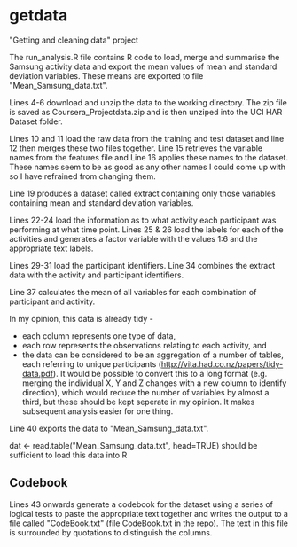 # getdata
"Getting and cleaning data" project

The run_analysis.R file contains R code to load, merge and summarise the Samsung activity data and export the mean values of mean and standard deviation variables. These means are exported to file "Mean_Samsung_data.txt".

Lines 4-6 download and unzip the data to the working directory. The zip file is saved as Coursera_Projectdata.zip and is then unziped into the UCI HAR Dataset folder.

Lines 10 and 11 load the raw data from the training and test dataset and line 12 then merges these two files together. Line 15 retrieves the variable names from the features file and Line 16 applies these names to the dataset. These names seem to be as good as any other names I could come up with so I have refrained from changing them.

Line 19 produces a dataset called extract containing only those variables containing mean and standard deviation variables.

Lines 22-24 load the information as to what activity each participant was performing at what time point. Lines 25 & 26 load the labels for each of the activities and generates a factor variable with the values 1:6 and the appropriate text labels.

Lines 29-31 load the participant identifiers.
Line 34 combines the extract data with the activity and participant identifiers.

Line 37 calculates the mean of all variables for each combination of participant and activity.

In my opinion, this data is already tidy - 
 - each column represents one type of data,
 - each row represents the observations relating to each activity, and 
 - the data can be considered to be an aggregation of a number of tables, each referring to unique participants (http://vita.had.co.nz/papers/tidy-data.pdf).
It would be possible to convert this to a long format (e.g. merging the individual X, Y and Z changes with a new column to identify direction), which would reduce the number of variables by almost a third, but these should be kept seperate in my opinion. It makes subsequent analysis easier for one thing.

Line 40 exports the data to "Mean_Samsung_data.txt".

dat <- read.table("Mean_Samsung_data.txt", head=TRUE) should be sufficient to load this data into R

## Codebook
Lines 43 onwards generate a codebook for the dataset using a series of logical tests to paste the appropriate text together and writes the output to a file called "CodeBook.txt" (file CodeBook.txt in the repo). The text in this file is surrounded by quotations to distinguish the columns.










